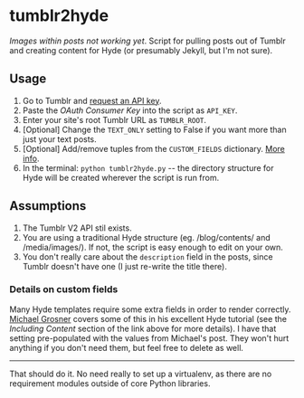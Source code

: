 tumblr2hyde
===========

*Images within posts not working yet*. Script for pulling posts out of Tumblr and creating content for Hyde (or presumably Jekyll, but I'm not sure). 

Usage
-----

1. Go to Tumblr and [request an API key](http://www.tumblr.com/oauth/register). 
2. Paste the *OAuth Consumer Key* into the script as `API_KEY`.
3. Enter your site's root Tumblr URL as `TUMBLR_ROOT`.
4. [Optional] Change the `TEXT_ONLY` setting to False if you want more than just your text posts.
5. [Optional] Add/remove tuples from the `CUSTOM_FIELDS` dictionary. [More info](#custom_fields).
6. In the terminal: `python tumblr2hyde.py` -- the directory structure for Hyde will be created wherever the script is run from.

Assumptions
-----------

1. The Tumblr V2 API stil exists.
2. You are using a traditional Hyde structure (eg. /blog/contents/ and /media/images/). If not, the script is easy enough to edit on your own.
3. You don't really care about the `description` field in the posts, since Tumblr doesn't have one (I just re-write the title there).

### <a id="custom_fields"/>Details on custom fields

Many Hyde templates require some extra fields in order to render correctly. [Michael Grosner](http://www.michaelgrosner.com/blog/2011/8/5-installing-hyde.html) covers some of this in his excellent Hyde tutorial (see the _Including Content_ section of the link above for more details). I have that setting pre-populated with the values from Michael's post. They won't hurt anything if you don't need them, but feel free to delete as well. 

------

That should do it. No need really to set up a virtualenv, as there are no requirement modules outside of core Python libraries. 
